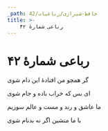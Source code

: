 ```yaml
---
_path: حافظ-شیرازی/رباعیات/42
title: >-
    رباعی شمارهٔ ۴۲
---
```

# رباعی شمارهٔ ۴۲

<div class="b" id="bn1"><div class="m1"><p>گر همچو من افتادهٔ این دام شوی</p></div>
<div class="m2"><p>ای بس که خراب باده و جام شوی</p></div></div>
<div class="b" id="bn2"><div class="m1"><p>ما عاشق و رند و مست و عالم سوزیم</p></div>
<div class="m2"><p>با ما منشین اگر نه بدنام شوی</p></div></div>
